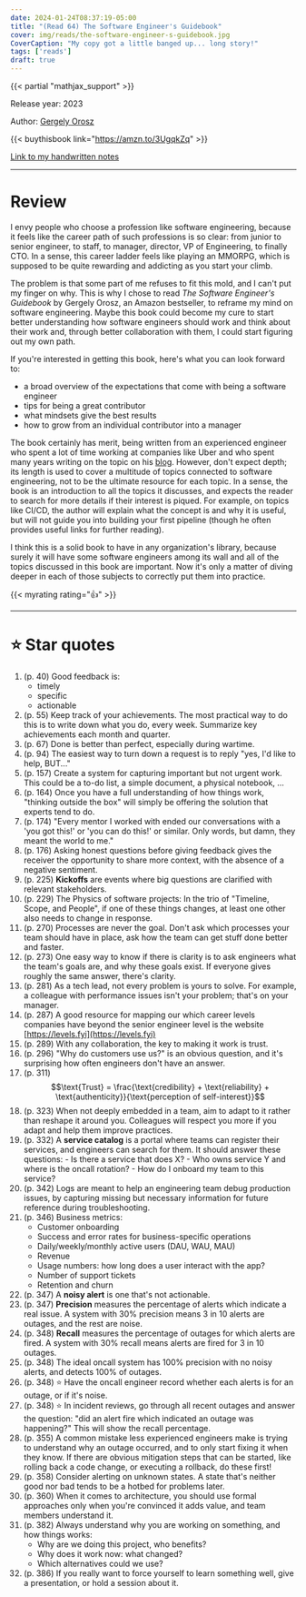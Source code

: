 ```yaml
---
date: 2024-01-24T08:37:19-05:00
title: "(Read 64) The Software Engineer's Guidebook"
cover: img/reads/the-software-engineer-s-guidebook.jpg
CoverCaption: "My copy got a little banged up... long story!"
tags: ['reads']
draft: true
---
```

{{< partial "mathjax_support" >}}

Release year: 2023

Author: [Gergely Orosz](https://www.linkedin.com/in/gergelyorosz)

{{< buythisbook link="https://amzn.to/3UgqkZq" >}}

[Link to my handwritten notes](https://drive.google.com)

---

# Review

I envy people who choose a profession like software engineering, because
it feels like the career path of such professions is so clear: from
junior to senior engineer, to staff, to manager, director, VP of
Engineering, to finally CTO. In a sense, this career ladder feels like
playing an MMORPG, which is supposed to be quite rewarding and addicting
as you start your climb.

The problem is that some part of me refuses to fit this mold, and I
can't put my finger on why. This is why I chose to read *The Software
Engineer's Guidebook* by Gergely Orosz, an Amazon bestseller, to reframe
my mind on software engineering. Maybe this book could become my cure to
start better understanding how software engineers should work and think
about their work and, through better collaboration with them, I could
start figuring out my own path.

If you're interested in getting this book, here's what you can look
forward to:
- a broad overview of the expectations that come with being a software
  engineer
- tips for being a great contributor
- what mindsets give the best results
- how to grow from an individual contributor into a manager

The book certainly has merit, being written from an experienced engineer
who spent a lot of time working at companies like Uber and who spent
many years writing on the topic on his [blog](pragmaticengineer.com).
However, don't expect depth; its length is used to cover a multitude of
topics connected to software engineering, not to be the ultimate
resource for each topic. In a sense, the book is an introduction to all
the topics it discusses, and expects the reader to search for more
details if their interest is piqued.
For example, on topics like CI/CD, the author will explain what the
concept is and why it is useful, but will not guide you into building
your first pipeline (though he often provides useful links for further
reading).

I think this is a solid book to have in any organization's library,
because surely it will have some software engineers among its wall
and all of the topics discussed in this book are important. Now it's
only a matter of diving deeper in each of those subjects to correctly
put them into practice.

{{< myrating rating="👍" >}}

---

# :star: Star quotes

1. (p. 40) Good feedback is:
    - timely
    - specific
    - actionable
1. (p. 55) Keep track of your achievements. The most practical way to do
   this is to write down what you do, every week. Summarize key
   achievements each month and quarter.
1. (p. 67) Done is better than perfect, especially during wartime.
1. (p. 94) The easiest way to turn down a request is to reply "yes, I'd
   like to help, BUT..."
1. (p. 157) Create a system for capturing important but not urgent work.
   This could be a to-do list, a simple document, a physical notebook,
   ...
1. (p. 164) Once you have a full understanding of how things work,
   "thinking outside the box" will simply be offering the solution that
   experts tend to do.
1. (p. 174) "Every mentor I worked with ended our conversations with a
   'you got this!' or 'you can do this!' or similar. Only words, but
   damn, they meant the world to me."
1. (p. 176) Asking honest questions before giving feedback gives the
   receiver the opportunity to share more context, with the absence of a
   negative sentiment.
1. (p. 225) **Kickoffs** are events where big questions are clarified
   with relevant stakeholders.
1. (p. 229) The Physics of software projects: In the trio of "Timeline,
   Scope, and People", if one of these things changes, at least one
   other also needs to change in response.
1. (p. 270) Processes are never the goal. Don't ask which processes your
   team should have in place, ask how the team can get stuff done better
   and faster.
1. (p. 273) One easy way to know if there is clarity is to ask engineers
   what the team's goals are, and why these goals exist. If everyone
   gives roughly the same answer, there's clarity.
1. (p. 281) As a tech lead, not every problem is yours to solve. For
   example, a colleague with performance issues isn't your problem;
   that's on your manager.
1. (p. 287) A good resource for mapping our which career levels
   companies have beyond the senior engineer level is the website
   [https://levels.fyi](https://levels.fyi)
1. (p. 289) With any collaboration, the key to making it work is trust.
1. (p. 296) "Why do customers use us?" is an obvious question, and it's
   surprising how often engineers don't have an answer.
1. (p. 311) $$\text{Trust} = \frac{\text{credibility} + \text{reliability} +
   \text{authenticity}}{\text{perception of self-interest}}$$
1. (p. 323) When not deeply embedded in a team, aim to adapt to it
   rather than reshape it around you. Colleagues will respect you more
   if you adapt and help them improve practices.
1. (p. 332) A **service catalog** is a portal where teams can register
   their services, and engineers can search for them. It should answer
   these questions:
       - Is there a service that does X?
       - Who owns service Y and where is the oncall rotation?
       - How do I onboard my team to this service?
1. (p. 342) Logs are meant to help an engineering team debug production
   issues, by capturing missing but necessary information for future
   reference during troubleshooting.
1. (p. 346) Business metrics:
    - Customer onboarding
    - Success and error rates for business-specific operations
    - Daily/weekly/monthly active users (DAU, WAU, MAU)
    - Revenue
    - Usage numbers: how long does a user interact with the app?
    - Number of support tickets
    - Retention and churn
1. (p. 347) A **noisy alert** is one that's not actionable.
1. (p. 347) **Precision** measures the percentage of alerts which
   indicate a real issue. A system with 30% precision means 3 in 10
   alerts are outages, and the rest are noise.
1. (p. 348) **Recall** measures the percentage of outages for which
   alerts are fired. A system with 30% recall means alerts are fired for
   3 in 10 outages.
1. (p. 348) The ideal oncall system has 100% precision with no noisy
   alerts, and detects 100% of outages.
1. (p. 348) :star: Have the oncall engineer record whether each alerts is for
   an outage, or if it's noise.
1. (p. 348) :star: In incident reviews, go through all recent outages and
   answer the question: "did an alert fire which indicated an outage was
   happening?" This will show the recall percentage.
1. (p. 355) A common mistake less experienced engineers make is trying
   to understand why an outage occurred, and to only start fixing it
   when they know. If there are obvious mitigation steps that can be
   started, like rolling back a code change, or executing a rollback, do
   these first!
1. (p. 358) Consider alerting on unknown states. A state that's neither
   good nor bad tends to be a hotbed for problems later.
1. (p. 360) When it comes to architecture, you should use formal
   approaches only when you're convinced it adds value, and team members
   understand it.
1. (p. 382) Always understand why you are working on something, and how
   things works:
    - Why are we doing this project, who benefits?
    - Why does it work now: what changed?
    - Which alternatives could we use?
1. (p. 386) If you really want to force yourself to learn something
   well, give a presentation, or hold a session about it.
